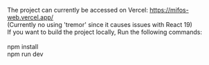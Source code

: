 The project can currently be accessed on Vercel: https://mifos-web.vercel.app/
<br>
(Currently no using 'tremor' since it causes issues with React 19)
<br>
If you want to build the project locally, Run the following commands:
<br><br>
npm install
<br>
npm run dev
